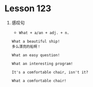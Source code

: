# Lesson 123

1. 感叹句

   - `What + a/an + adj. + n.`

   ```
   What a beautiful ship!
   多么漂亮的船啊！

   What an easy question!

   What an interesting program!

   It's a comfortable chair, isn't it?

   What a comfortable chair!
   ```
